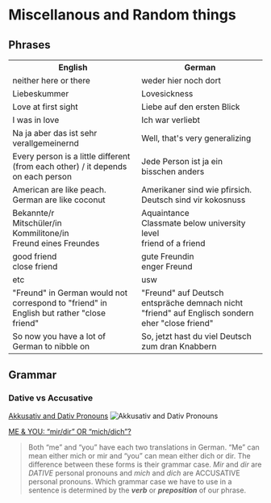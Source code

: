 # Miscellanous and Random things
## Phrases
<table>
    <tr>
        <th>English</th>
        <th>German</th>
    </tr>
    <tr>
        <td>neither here or there</td>
        <td>weder hier noch dort</td>
    </tr>
    <tr>
        <td>Liebeskummer</td>
        <td>Lovesickness</td>
    </tr>
    <tr>
        <td>Love at first sight</td>
        <td>Liebe auf den ersten Blick</td>
    </tr>
    <tr>
        <td>I was in love</td>
        <td>Ich war verliebt</td>
    </tr>
    <tr>
        <td>Na ja aber das ist sehr verallgemeinernd</td>
        <td> Well, that's very generalizing</td>
    </tr>
    <tr>
        <td>Every person is a little different (from each other) / it depends on each person</td>
        <td>Jede Person ist ja ein bisschen anders</td>
    </tr>
    <tr>
        <td>American are like peach. German are like coconut</td>
        <td>Amerikaner sind wie pfirsich. Deutsch sind vir kokosnuss</td>
    </tr>
    <tr>
        <td>Bekannte/r <br/> Mitschüler/in  <br/> Kommilitone/in <br/> Freund eines Freundes </td>
        <td>Aquaintance <br/> Classmate below university level <br/>  friend of a friend </td>
    </tr>
    <tr>
        <td>good friend <br/> close friend</td>
        <td>gute Freundin <br/> enger Freund</td>
    </tr>
    <tr>
        <td>etc</td>
        <td>usw</td>
    </tr>
    <tr>
        <td>"Freund" in German would not correspond to "friend" in English but rather "close friend"</td>
        <td>"Freund" auf Deutsch entspräche demnach nicht "friend" auf Englisch sondern eher "close friend"</td>
    </tr>
    <tr>
        <td>So now you have a lot of German to nibble on</td>
        <td>So, jetzt hast du viel Deutsch zum dran Knabbern 
</td>
    </tr>
</table>

## Grammar
### Dative vs Accusative
[Akkusativ and Dativ Pronouns](https://aminoapps.com/c/language-exchange/page/blog/german-lesson-6-akkusativ-and-dativ-pronouns/42B1_jg4tYu2MnB0LjEYb2qgkladr2orBr7)
![](https://pm1.narvii.com/6933/7d50ebd99cfbddeea3eb131a4955b1bfdba9fbe9r1-862-892v2_hq.jpg "Akkusativ and Dativ Pronouns")

[ME & YOU: “mir/dir” OR “mich/dich”?](https://blogs.transparent.com/german/me-you-%e2%80%9cmirdir%e2%80%9d-or-michdich/)
> Both “me” and “you” have each two translations in German. “Me” can mean either mich or mir and “you” can mean either dich or dir. The difference between these forms is their grammar case. *Mir* and *dir* are *DATIVE* personal pronouns and *mich* and *dich* are ACCUSATIVE personal pronouns.
Which grammar case we have to use in a sentence is determined by the _**verb**_ or _**preposition**_ of our phrase.

